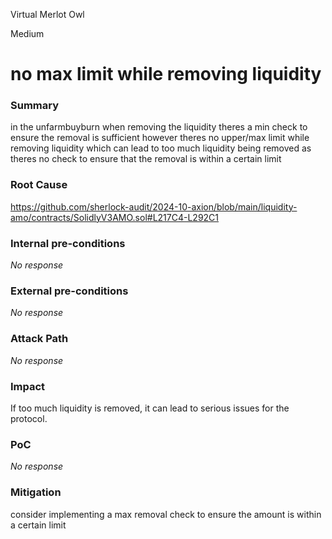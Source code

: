 Virtual Merlot Owl

Medium

# no max limit while removing liquidity

### Summary

in the unfarmbuyburn when removing the liquidity theres a min check to ensure the removal is sufficient however theres no upper/max limit while removing liquidity which can lead to too much liquidity being removed as theres no check to ensure that the removal is within a certain limit

### Root Cause

https://github.com/sherlock-audit/2024-10-axion/blob/main/liquidity-amo/contracts/SolidlyV3AMO.sol#L217C4-L292C1

### Internal pre-conditions

_No response_

### External pre-conditions

_No response_

### Attack Path

_No response_

### Impact

If too much liquidity is removed, it can lead to serious issues for the protocol.

### PoC

_No response_

### Mitigation

consider implementing a max removal check to ensure the amount is within a certain limit